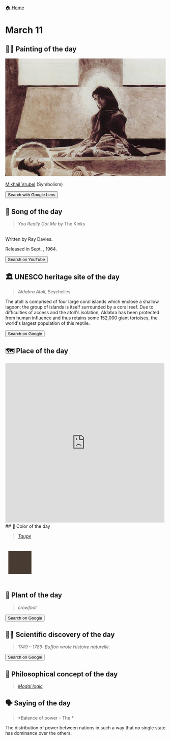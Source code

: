 
[🏠 Home](../../index.md)

# March 11

## 🧑‍🎨 Painting of the day

<img width="600" src="../img/Mikhail_Vrubel_6.jpg">

[Mikhail Vrubel](http://en.wikipedia.org/wiki/Mikhail_Vrubel) (Symbolism)

<button class="btn btn-success"
onclick=" window.open('https://lens.google.com/uploadbyurl?url=https://iretes.github.io/one-a-day/data/img/Mikhail_Vrubel_6.jpg','_blank')">
Search with Google Lens
</button>

## 🎼 Song of the day

> *You Really Got Me*
by The Kinks

<br />Written by Ray Davies.

Released in Sept. , 1964.

<button class="btn btn-success"
onclick=" window.open('http://www.youtube.com/search?q=You Really Got Me by The Kinks','_blank')">
Search on YouTube
</button>

## 🏛️ UNESCO heritage site of the day

> *Aldabra Atoll*, Seychelles

<p>The atoll is comprised of four large coral islands which enclose a shallow lagoon; the group of islands is itself surrounded by a coral reef. Due to difficulties of access and the atoll's isolation, Aldabra has been protected from human influence and thus retains some 152,000 giant tortoises, the world's largest population of this reptile.</p>

<button class="btn btn-success"
onclick=" window.open('http://www.google.com/search?q=Aldabra Atoll','_blank')">
Search on Google
</button>

## 🗺️ Place of the day

<iframe
src="https://www.mapcrunch.com"
name="mapcrunch"
width="500"
height="500"
allowTransparency="true"
scrolling="no"
frameborder="0"
>
</iframe>
## 🎨 Color of the day

> *[Taupe](https://en.wikipedia.org/wiki/Taupe)*

<div style="color:#483C32; font-size: 100px;">&#9632;</div>

## 🌿 Plant of the day

> *crowfoot*

<button class="btn btn-success"
onclick=" window.open('http://www.google.com/search?q=crowfoot','_blank')">
Search on Google
</button>

## 🧑‍🔬 Scientific discovery of the day

> *1749 – 1789: Buffon wrote Histoire naturelle.*

<button class="btn btn-success"
onclick=" window.open('http://www.google.com/search?q=1749 – 1789: Buffon wrote Histoire naturelle.','_blank')">
Search on Google
</button>

## 💭 Philosophical concept of the day

> *[Modal logic](https://en.wikipedia.org/wiki/Modal_logic)*

## 🗣️ Saying of the day

> *Balance of power - The *

The
distribution of power between nations in such a way that no single state has dominance
over the others.
